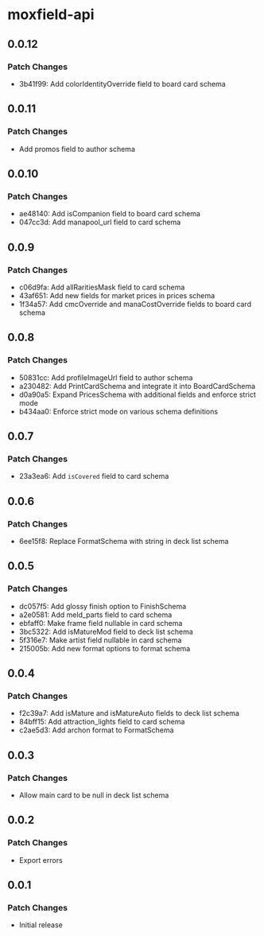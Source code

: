 # moxfield-api

## 0.0.12

### Patch Changes

- 3b41f99: Add colorIdentityOverride field to board card schema

## 0.0.11

### Patch Changes

- Add promos field to author schema

## 0.0.10

### Patch Changes

- ae48140: Add isCompanion field to board card schema
- 047cc3d: Add manapool_url field to card schema

## 0.0.9

### Patch Changes

- c06d9fa: Add allRaritiesMask field to card schema
- 43af651: Add new fields for market prices in prices schema
- 1f34a57: Add cmcOverride and manaCostOverride fields to board card schema

## 0.0.8

### Patch Changes

- 50831cc: Add profileImageUrl field to author schema
- a230482: Add PrintCardSchema and integrate it into BoardCardSchema
- d0a90a5: Expand PricesSchema with additional fields and enforce strict mode
- b434aa0: Enforce strict mode on various schema definitions

## 0.0.7

### Patch Changes

- 23a3ea6: Add `isCovered` field to card schema

## 0.0.6

### Patch Changes

- 6ee15f8: Replace FormatSchema with string in deck list schema

## 0.0.5

### Patch Changes

- dc057f5: Add glossy finish option to FinishSchema
- a2e0581: Add meld_parts field to card schema
- ebfaff0: Make frame field nullable in card schema
- 3bc5322: Add isMatureMod field to deck list schema
- 5f316e7: Make artist field nullable in card schema
- 215005b: Add new format options to format schema

## 0.0.4

### Patch Changes

- f2c39a7: Add isMature and isMatureAuto fields to deck list schema
- 84bff15: Add attraction_lights field to card schema
- c2ae5d3: Add archon format to FormatSchema

## 0.0.3

### Patch Changes

- Allow main card to be null in deck list schema

## 0.0.2

### Patch Changes

- Export errors

## 0.0.1

### Patch Changes

- Initial release
